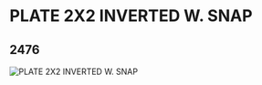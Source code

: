 # PLATE 2X2 INVERTED W. SNAP
## 2476
![PLATE 2X2 INVERTED W. SNAP](https://lc-www-live-s.legocdn.com/media/bricks/5/2/4237084.jpg)